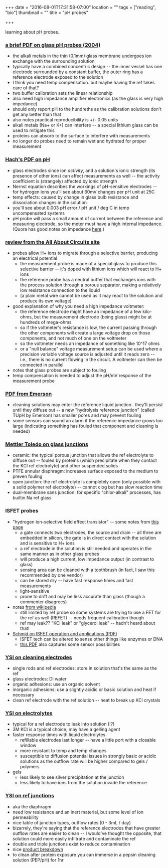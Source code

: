 +++
date = "2016-08-01T17:31:58-07:00"
location = ""
tags = ["reading", "bio"]
thumbnail = ""
title = "pH probes"

+++

learning about pH probes..

<!--more-->

### [a brief PDF on glass pH probes (2004)](https://www.electrochem.org/dl/interface/sum/sum04/IF6-04-Pages19-20.pdf)

* the alkali metals in the thin (0.1mm) glass membrane undergoes ion exchange
with the surrounding solution
* typically have a combined concentric design --
the inner vessel has one electrode surrounded by a constant buffer,
the outer ring has a reference electrode exposed to the solution
* I think you need temp compensation..but maybe having the ref takes care of that?
* two buffer calibration sets the linear relationship
* also need high impedance amplifier electronics (as the glass is very high impedance)
* should only report pH to the hundreths
as the calibration solutions don't get any better than that
* also notes practical reproducibility is +/- 0.05 units
* alkali metals (Na+ or K+) can interfere --
a special lithium glass can be used to mitigate this
* proteins can absorb to the surface to interfere with measurements
* no longer do probes need to remain wet and hydrated for proper measurement


### [Hach's PDF on pH](/misc/hach-ph-handbook.pdf)

* glass electrodes since ion *activity*, and a solution's ionic strength (its presence of other ions)
can affect measurements as well --
the activity coefficient is (strangely) affected by ionic strength
* Nernst equation describes the workings of pH-sensitive electrodes --
for hydrogen ions you'll see about 60mV changes per pH unit at 25C
* temp effects: caused by change in glass bulb resistance and dissociation changes in the solution
* you'll see about 0.003 pH error / pH unit / deg C in temp uncompensated systems
* pH probe will pass a small amount of current between the reference and measuring electrode,
so the meter must have a high internal impedance.
(Quora has good notes on impedance [here](https://www.quora.com/What-does-it-mean-to-have-a-high-or-low-output-impedance-physically).)


### [review from the All About Circuits site](http://www.allaboutcircuits.com/textbook/direct-current/chpt-9/ph-measurement/)

* probes allow H+ ions to migrate through a selective barrier, producing an electrical potential
  * the measurement probe is made of a special glass to produce this selective barrier --
  it's doped with lithium ions which will react to H+ ions
  * the reference probe has a neutral buffer that exchanges ions
  with the process solution through a porous separator,
  making a relatively low resistance connection to the liquid
  * (a plain metal wire cannot be used as it may react to the solution and produce its own voltage)
* good explanation of why you need a high impedance voltmeter:
  * the reference electrode might have an impedance of a few kilo-ohms,
  but the measurement electrode (being glass) might be at hundreds of mega-ohms
  * so if the voltmeter's resistance is low, the current passing through the other components
  will create a large voltage drop on those components, and not much of one on the voltmeter
  * so the voltmeter needs an impedance of something like 10^17 ohms
  * or a "null balance" voltage measurement setup can be used
  where a precision variable voltage source is adjusted until it reads zero --
  i.e., there is no current flowing in the circuit.
  A voltmeter can then be connected in parallel
* notes that glass probes are subject to fouling
* temp compensation is needed to adjust the pH/mV response of the measurement probe


### [PDF from Emerson](http://www2.emersonprocess.com/siteadmincenter/PM%20Rosemount%20Analytical%20Documents/Liq_ADS_43-002.pdf)

* cleaning solutions may enter the reference liquid junction..
they'll persist until they diffuse out --
a new "hydrolysis reference junction" (called TUpH by Emerson) has smaller pores
and may prevent fouling
* some sensors can sound an alarm if the reference impedance grows too large
(indicating something has fouled that component and cleaning is needed)


### [Mettler Toledo on glass junctions](http://www.mt.com/us/en/home/perm-lp/product-organizations/pro/ph-probe-selection.html)

* ceramic: the typical porous junction that allows the ref electrolyte to diffuse out --
fouled by proteins (which precipitate when they contact the KCl ref electrolyte) and other suspended solids
* PTFE annular diaphragm: increases surface exposed to the medium to preven fouling
* open junction: the ref electrolyte is completely open (only possible with a solid polymer ref electrolyte) --
cannot clog but has slow reaction time
* dual-membrane sans junction: for specific "chlor-alkali" processes, has builtin Na ref glass


### ISFET probes

* "hydrogen ion-selective field effect transistor" --
some notes from [this page](http://www.all-about-ph.com/nonglass-ph-electrode.html)
  * a gate connects two electrodes, the source and drain --
  all three are embedded in silicon, the gate is in direct contact with the solution
  and is sensitive to H+ ions
  * a ref electrode in the solution is still needed and operates in the same manner as in other glass probes
  * will produce a high current, low impedance output (in contrast to glass)
  * sensing area can be cleaned with a toothbrush (in fact, I saw this recommended by one vendor)
  * can be stored dry -- have fast response times and fast measurements
  * light-sensitive
  * prone to drift and may be less accurate than glass (though a commenter disagrees)
* notes [from wikipedia](https://en.wikipedia.org/wiki/ISFET)
  * still limited by ref probe so some systems are trying to use a FET for the ref as well (REFET) --
  needs frequent calibration though
  * ref may leak??  "KCl leak" or "glycerol leak" -- hadn't heard about that!
* [Schmid on ISFET operation and applications (PDF)](http://wwwmayr.informatik.tu-muenchen.de/konferenzen/MB-Jass2006/courses/2/AbstractSchmid.pdf)
  * ISFET tech can be altered to sense other things like enzymes or DNA
  * [this PDF](http://www.colorado.edu/MCEN/micronanobio/Homework/Homework_Nano-ScaleEngineering_3_2008_Solutions.pdf)
  also captures some sensor possibilities


### [YSI on cleaning electrodes](https://www.ysi.com/ysi-blog/water-blogged-blog/2013/10/extend-the-life-of-your-ph-electrode-in-3-practical-steps)

* single rods and ref electrodes: store in solution that's the same as the ref
* glass electrodes: DI water
* organic adhesions: use an organic solvent
* inorganic adhesions: use a slightly acidic or basic solution and heat if necessary
* clean ref electrode with the ref solution -- heat to break up KCl crystals


### [YSI on electrolytes](https://www.ysi.com/ysi-blog/water-blogged-blog/2015/05/anatomy-of-a-ph-electrode-glass-ph-probes-part-3-of-4)

* typical for a ref electrode to leak into solution (!?)
* 3M KCl is a typical choice, may have a gelling agent
* faster response times with liquid electrolytes
  * refillable electrodes last longer -- have a little port with a closable window
  * more resistant to temp and temp changes
  * susceptible to diffusion potential issues in strongly basic or acidic solutions
  as the outflow rate will be higher compared to gels / polymers
* gels
  * less likely to see silver precipitation at the junction
  * less likely to have ions from the solution invade the reference


### [YSI on ref junctions](https://www.ysi.com/ysi-blog/water-blogged-blog/2015/05/anatomy-of-a-ph-electrode-glass-ph-probes-part-4-of-4)

* aka the diaphragm
* need low resistance and an inert material, but some level of ion permeability
* nice table of junction types, outflow rates (0 - 3mL / day)
* bizarrely, they're saying that the reference electrodes that have greater outflow rates are easier to clean --
I would've thought the opposite, that solution could more easily infiltrate and contaminate the ref
* double and triple junctions exist to reduce contamination
* nice [product breakdown](https://www.ysi.com/File%20Library/Documents/Guides/YSI_Lab_pH_Electrode_Selection_Guide_W75-03_0815.pdf)
* to clean after protein exposure you can immerse in a pepsin cleaning solution (PEP/pH) for 1hr
